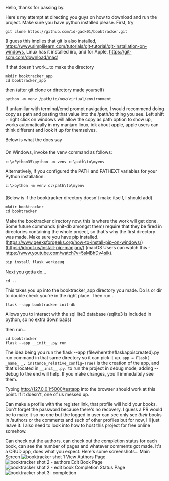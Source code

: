 Hello, thanks for passing by. 

Here's my attempt at directing you guys on how to download and run the project. Make sure you have python installed please. 
First, try 
```
git clone https://github.com/id-gack01/booktracker.git
```
(I guess this implies that git is also installed, https://www.simplilearn.com/tutorials/git-tutorial/git-installation-on-windows, Linux has it installed iirc, 
and for Apple, https://git-scm.com/download/mac)

If that doesn't work...to make the directory
```
mkdir booktracker_app
cd booktracker_app
```

then (after git clone or directory made yourself)

```
python -m venv /path/to/new/virtual/environment
```
If unfamiliar with terminal/cmd prompt navigation, I would recommend doing copy as path and pasting that value into the /path/to thing you see. 
Left shift + right click on windows will allow the copy as path option to show up, works automatically in my manjaro linux, 
idk about apple, apple users can think different and look it up for themselves.

Below is what the docs say

###
On Windows, invoke the venv command as follows:
```
c:\>Python35\python -m venv c:\path\to\myenv
```
Alternatively, if you configured the PATH and PATHEXT variables for your Python installation:
```
c:\>python -m venv c:\path\to\myenv
```
###
(Below is if the booktracker directory doesn't make itself, I should add)
```
mkdir booktracker
cd booktracker
```
Make the booktracker directory now, this is where the work will get done.  Some future commands (init-db amongst them) require that they be fired in directories containing the whole project, so that's why the first directory was made.
Make sure you have pip installed. (https://www.geeksforgeeks.org/how-to-install-pip-on-windows/)  (https://idroot.us/install-pip-manjaro/) (macOS Users can watch this - https://www.youtube.com/watch?v=5sMBhDv4sik).

```
pip install flask werkzeug
```


Next you gotta do...
```
cd ..
```
This takes you up into the booktracker_app directory you made. Do ls or dir to double check you're in the right place. Then run...
```
flask --app booktracker init-db
```
Allows you to interact with the sql lite3 database (sqlite3 is included in python, so no extra downloads)

then run...
```
cd booktracker
flask --app __init__.py run
```
The idea being you run the flask --app (filewheretheflaskappiscreated).py run command in that same directory so it can pick it up.
```app = Flask(_ _name_ _, instance_relative_config=True)```
is the creation of the app, and that's located in ```__init__.py.```
to run the project in debug mode, adding --debug to the end will help. If you make changes, you'll immedaitely see them.

Typing  http://127.0.0.1:5000/testapp into the browser
should work at this point. If it doesn't, one of us messed up.

Can make a profile with the register link, that profile will hold your books. Don't forget the password because there's no recovery. 
I guess a PR would be to make it so no one but the logged in user can see only see *their* books in /authors or the comments and such of other profiles but for now, I'll just leave it.
I also need to look into how to host this project for free online somehow. 

Can check out the authors, can check out the completion status for each book, can see the number of pages and whatever comments got made. It's a CRUD app, does what you expect.
Here's some screenshots...
Main Screen
![booktracker shot 1](https://github.com/user-attachments/assets/0cd4a8b4-1a55-4186-9d56-d1d0f869f9e0)
View Authors Page
![booktracker shot 2 - authors](https://github.com/user-attachments/assets/9ae091d5-b8c2-441d-a4ba-c6b04b195d96)
Edit Book Page
![booktracker shot 2 - edit book](https://github.com/user-attachments/assets/96bc415c-393d-4699-850e-2faaee84561f)
Completion Status Page
![booktracker shot 3- completion](https://github.com/user-attachments/assets/27804ae0-7d38-48a9-a15e-340ae121f94a)

